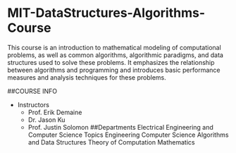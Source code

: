 # MIT-DataStructures-Algorithms-Course
This course is an introduction to mathematical modeling of computational problems, as well as common algorithms, algorithmic paradigms, and data structures used to solve these problems. It emphasizes the relationship between algorithms and programming and introduces basic performance measures and analysis techniques for these problems.


##COURSE INFO
 - Instructors
    - Prof. Erik Demaine
    - Dr. Jason Ku
    - Prof. Justin Solomon
##Departments
Electrical Engineering and Computer Science
Topics
Engineering
Computer Science
Algorithms and Data Structures
Theory of Computation
Mathematics